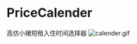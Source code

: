 # PriceCalender
高仿小猪短租入住时间选择器
![calender.gif](http://upload-images.jianshu.io/upload_images/572857-1dee328adb0472f6.gif?imageMogr2/auto-orient/strip)
